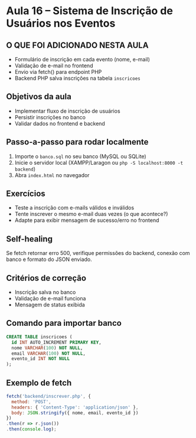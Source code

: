 # Aula 16 – Sistema de Inscrição de Usuários nos Eventos

## O QUE FOI ADICIONADO NESTA AULA
- Formulário de inscrição em cada evento (nome, e-mail)
- Validação de e-mail no frontend
- Envio via fetch() para endpoint PHP
- Backend PHP salva inscrições na tabela `inscricoes`

## Objetivos da aula
- Implementar fluxo de inscrição de usuários
- Persistir inscrições no banco
- Validar dados no frontend e backend

## Passo-a-passo para rodar localmente
1. Importe o `banco.sql` no seu banco (MySQL ou SQLite)
2. Inicie o servidor local (XAMPP/Laragon ou `php -S localhost:8000 -t backend`)
3. Abra `index.html` no navegador

## Exercícios
- Teste a inscrição com e-mails válidos e inválidos
- Tente inscrever o mesmo e-mail duas vezes (o que acontece?)
- Adapte para exibir mensagem de sucesso/erro no frontend

## Self-healing
Se fetch retornar erro 500, verifique permissões do backend, conexão com banco e formato do JSON enviado.

## Critérios de correção
- Inscrição salva no banco
- Validação de e-mail funciona
- Mensagem de status exibida

## Comando para importar banco
```sql
CREATE TABLE inscricoes (
  id INT AUTO_INCREMENT PRIMARY KEY,
  nome VARCHAR(100) NOT NULL,
  email VARCHAR(100) NOT NULL,
  evento_id INT NOT NULL
);
```

## Exemplo de fetch
```js
fetch('backend/inscrever.php', {
  method: 'POST',
  headers: { 'Content-Type': 'application/json' },
  body: JSON.stringify({ nome, email, evento_id })
})
.then(r => r.json())
.then(console.log);
```
